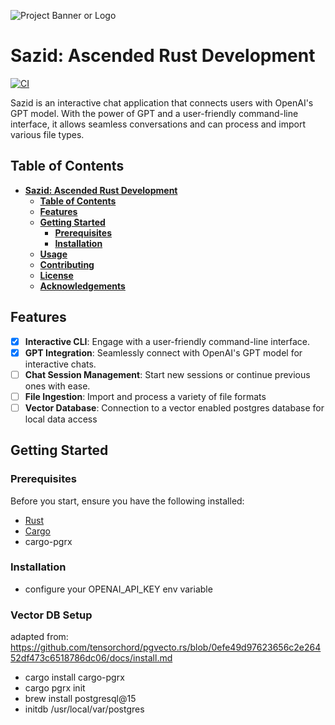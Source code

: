 
![Project Banner or Logo](docs/sazid_banner_image.png)
# **Sazid: Ascended Rust Development**

[![CI](https://github.com/cosmikwolf/sazid/workflows/CI/badge.svg)](https://github.com/cosmikwolf/sazid/actions)

Sazid is an interactive chat application that connects users with OpenAI's GPT model. With the power of GPT and a user-friendly command-line interface, it allows seamless conversations and can process and import various file types.

## **Table of Contents**

- [**Sazid: Ascended Rust Development**](#sazid-ascended-rust-development)
  - [**Table of Contents**](#table-of-contents)
  - [**Features**](#features)
  - [**Getting Started**](#getting-started)
    - [**Prerequisites**](#prerequisites)
    - [**Installation**](#installation)
  - [**Usage**](#usage)
  - [**Contributing**](#contributing)
  - [**License**](#license)
  - [**Acknowledgements**](#acknowledgements)

## **Features**

- [x] **Interactive CLI**: Engage with a user-friendly command-line interface.
- [x] **GPT Integration**: Seamlessly connect with OpenAI's GPT model for interactive chats.
- [ ] **Chat Session Management**: Start new sessions or continue previous ones with ease.
- [ ] **File Ingestion**: Import and process a variety of file formats
- [ ] **Vector Database**: Connection to a vector enabled postgres database for local data access

## **Getting Started**

### **Prerequisites**

Before you start, ensure you have the following installed:

- [Rust](https://www.rust-lang.org/)
- [Cargo](https://doc.rust-lang.org/cargo/)
- cargo-pgrx

### **Installation**
- configure your OPENAI_API_KEY env variable


### Vector DB Setup

adapted from: https://github.com/tensorchord/pgvecto.rs/blob/0efe49d97623656c2e26452df473c6518786dc06/docs/install.md

- cargo install cargo-pgrx
- cargo pgrx init
- brew install postgresql@15
- initdb /usr/local/var/postgres

